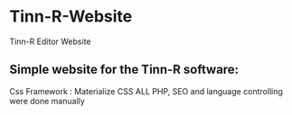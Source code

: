 # Tinn-R-Website
Tinn-R Editor Website

## Simple website for the Tinn-R software:
Css Framework : Materialize CSS
ALL PHP, SEO and language controlling were done manually 
